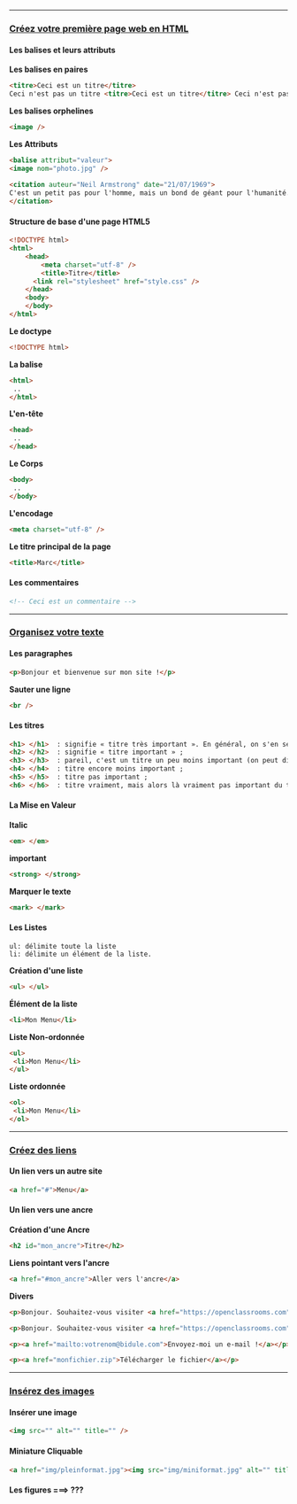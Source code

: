 ------------------------------------------------------------------------------------------------------------------------------------------

### [Créez votre première page web en HTML](https://openclassrooms.com/fr/courses/1603881-apprenez-a-creer-votre-site-web-avec-html5-et-css3/1604361-creez-votre-premiere-page-web-en-html)

#### Les balises et leurs attributs
**Les balises en paires**
````html
<titre>Ceci est un titre</titre>
Ceci n'est pas un titre <titre>Ceci est un titre</titre> Ceci n'est pas un titre
````
**Les balises orphelines**
````html
<image />
````
**Les Attributs**
````html
<balise attribut="valeur">
<image nom="photo.jpg" />
  
<citation auteur="Neil Armstrong" date="21/07/1969">
C'est un petit pas pour l'homme, mais un bond de géant pour l'humanité.
</citation>
````
#### Structure de base d'une page HTML5
````html
<!DOCTYPE html>
<html>
    <head>
        <meta charset="utf-8" />
        <title>Titre</title>
      <link rel="stylesheet" href="style.css" />
    </head>
    <body>
    </body>
</html>
````
**Le doctype**
````html
<!DOCTYPE html>
````
**La balise </html>**
````html
<html>
 ..
</html>
````
**L'en-tête**
````html
<head>
 ..
</head>
````
**Le Corps**
````html
<body>
 ..
</body>
````
**L'encodage**
````html
<meta charset="utf-8" />
````
**Le titre principal de la page**
````html
<title>Marc</title>
````
#### Les commentaires
````html
<!-- Ceci est un commentaire -->
````

------------------------------------------------------------------------------------------------------------------------------------------
### [Organisez votre texte](https://openclassrooms.com/fr/courses/1603881-apprenez-a-creer-votre-site-web-avec-html5-et-css3/1604534-organisez-votre-texte)

#### Les paragraphes
````html
<p>Bonjour et bienvenue sur mon site !</p>
````
**Sauter une ligne**
````html
<br />
````
#### Les titres
````html
<h1> </h1>  : signifie « titre très important ». En général, on s'en sert pour afficher le titre de la page au début de celle-ci ;
<h2> </h2>  : signifie « titre important » ;
<h3> </h3>  : pareil, c'est un titre un peu moins important (on peut dire un « sous-titre », si vous voulez) ;
<h4> </h4>  : titre encore moins important ;
<h5> </h5>  : titre pas important ;
<h6> </h6>  : titre vraiment, mais alors là vraiment pas important du tout.
````
#### La Mise en Valeur
**Italic**
````html
<em> </em>
````
**important**
````html
<strong> </strong>
````
**Marquer le texte**
````html
<mark> </mark>
````
#### Les Listes
````
ul: délimite toute la liste
li: délimite un élément de la liste.
````

**Création d'une liste**
````html
<ul> </ul>
````
**Élément de la liste**
````html
<li>Mon Menu</li>
````
**Liste Non-ordonnée**
````html
<ul>
 <li>Mon Menu</li>
</ul>
````
**Liste ordonnée**
````html
<ol>
 <li>Mon Menu</li>
</ol>
````

------------------------------------------------------------------------------------------------------------------------------------------
### [Créez des liens](https://openclassrooms.com/fr/courses/1603881-apprenez-a-creer-votre-site-web-avec-html5-et-css3/1604646-creez-des-liens)
#### Un lien vers un autre site
````html
<a href="#">Menu</a>
````
#### Un lien vers une ancre
**Création d'une Ancre**
````html
<h2 id="mon_ancre">Titre</h2>
````
**Liens pointant vers l'ancre**
````html
<a href="#mon_ancre">Aller vers l'ancre</a>
````

**Divers**
````html
<p>Bonjour. Souhaitez-vous visiter <a href="https://openclassrooms.com" title="Vous ne le regretterez pas !">OpenClassrooms</a> ?</p>
````
````html
<p>Bonjour. Souhaitez-vous visiter <a href="https://openclassrooms.com" title="Vous ne le regretterez pas !" target="_blank">OpenClassrooms</a> ?</p>
````
````html
<p><a href="mailto:votrenom@bidule.com">Envoyez-moi un e-mail !</a></p>
````
````html
<p><a href="monfichier.zip">Télécharger le fichier</a></p>
````


------------------------------------------------------------------------------------------------------------------------------------------
### [Insérez des images](https://openclassrooms.com/fr/courses/1603881-apprenez-a-creer-votre-site-web-avec-html5-et-css3/1604791-inserez-des-images)

#### Insérer une image
````html
<img src="" alt="" title="" />
````
#### Miniature Cliquable
````html
<a href="img/pleinformat.jpg"><img src="img/miniformat.jpg" alt="" title="" /></a>
````
#### Les figures ===> ???
````html
````
